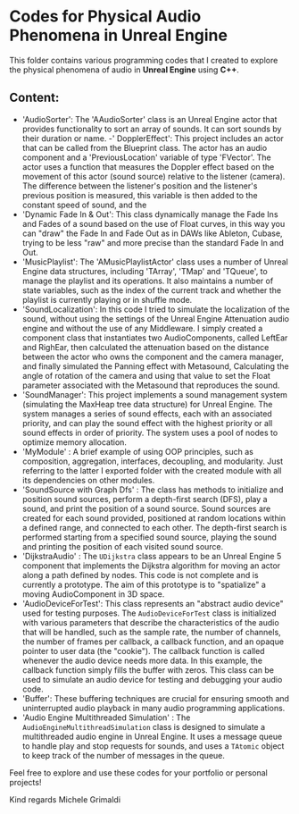 # Codes for Physical Audio Phenomena in Unreal Engine

This folder contains various programming codes that I created to explore the physical phenomena of audio in **Unreal Engine** using **C++**.

## Content:
- 'AudioSorter': The 'AAudioSorter' class is an Unreal Engine actor that provides functionality to sort an array of sounds. It can sort sounds by their duration or name.
-' DopplerEffect': This project includes an actor that can be called from the Blueprint class. 
The actor has an audio component and a 'PreviousLocation' variable of type 'FVector'.
The actor uses a function that measures the Doppler effect based on the movement of this actor (sound source) relative to the listener (camera). 
The difference between the listener's position and the listener's previous position is measured, this variable is then added to the constant speed of sound, and the
- 'Dynamic Fade In & Out': This class dynamically manage the Fade Ins and Fades of a sound based on the use of Float curves, in this way you can "draw" the Fade In and Fade Out as in DAWs like Ableton, Cubase, trying to be less "raw" and more precise than the standard Fade In and Out.
- 'MusicPlaylist': The 'AMusicPlaylistActor' class uses a number of Unreal Engine data structures, including 'TArray', 'TMap' and 'TQueue', to manage the playlist and its operations. 
It also maintains a number of state variables, such as the index of the current track and whether the playlist is currently playing or in shuffle mode.
- 'SoundLocalization': In this code I tried to simulate the localization of the sound, without using the settings of the Unreal Engine Attenuation audio engine and without the use of any Middleware. 
I simply created a component class that instantiates two AudioComponents, called LeftEar and RighEar, then calculated the attenuation based on the distance between the actor who owns the component and the camera manager, and finally simulated the Panning effect with Metasound,
Calculating the angle of rotation of the camera and using that value to set the Float parameter associated with the Metasound that reproduces the sound.
- 'SoundManager': This project implements a sound management system (simulating the MaxHeap tree data structure) for Unreal Engine. The system manages a series of sound effects, each with an associated priority, and can play the sound effect with the highest priority or all sound effects in order of priority. 
The system uses a pool of nodes to optimize memory allocation.
- 'MyModule' : A brief example of using OOP principles, such as composition, aggregation, interfaces, decoupling, and modularity. Just referring to the latter I exported folder with the created module with all its dependencies on other modules.
- 'SoundSource with Graph Dfs' : The class has methods to initialize and position sound sources, perform a depth-first search (DFS), play a sound, and print the position of a sound source. Sound sources are created for each sound provided, positioned at random locations within a defined range, and connected to each other. The depth-first search is performed starting from a specified sound source, playing the sound and printing the position of each visited sound source.
- 'DijkstraAudio' : The `UDijkstra` class appears to be an Unreal Engine 5 component that implements the Dijkstra algorithm for moving an actor along a path defined by nodes. This code is not complete and is currently a prototype. The aim of this prototype is to "spatialize" a moving AudioComponent in 3D space.
- 'AudioDeviceForTest': This class represents an "abstract audio device" used for testing purposes. The `AudioDeviceForTest` class is initialized with various parameters that describe the characteristics of the audio that will be handled, such as the sample rate, the number of channels, the number of frames per callback, a callback function, and an opaque pointer to user data (the "cookie"). The callback function is called whenever the audio device needs more data. In this example, the callback function simply fills the buffer with zeros. This class can be used to simulate an audio device for testing and debugging your audio code.
- 'Buffer': These buffering techniques are crucial for ensuring smooth and uninterrupted audio playback in many audio programming applications.
- 'Audio Engine Multithreaded Simulation' : The `AudioEngineMultithreadSimulation` class is designed to simulate a multithreaded audio engine in Unreal Engine. It uses a message queue to handle play and stop requests for sounds, and uses a `TAtomic` object to keep track of the number of messages in the queue.

Feel free to explore and use these codes for your portfolio or personal projects!

Kind regards
Michele Grimaldi

